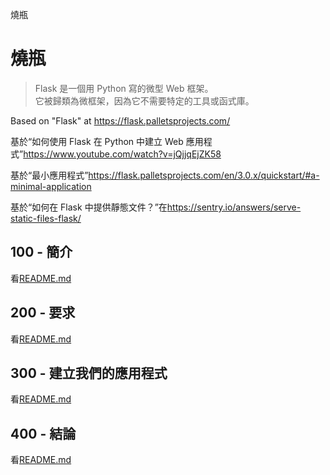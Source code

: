 燒瓶

# 燒瓶

> Flask 是一個用 Python 寫的微型 Web 框架。<br/>它被歸類為微框架，因為它不需要特定的工具或函式庫。

Based on "Flask" at <https://flask.palletsprojects.com/>

基於“如何使用 Flask 在 Python 中建立 Web 應用程式”<https://www.youtube.com/watch?v=jQjjqEjZK58>

基於“最小應用程式”<https://flask.palletsprojects.com/en/3.0.x/quickstart/#a-minimal-application>

基於“如何在 Flask 中提供靜態文件？”在<https://sentry.io/answers/serve-static-files-flask/>

## 100 - 簡介

看[README.md](./100/README.md)

## 200 - 要求

看[README.md](./200/README.md)

## 300 - 建立我們的應用程式

看[README.md](./300/README.md)

## 400 - 結論

看[README.md](./400/README.md)
